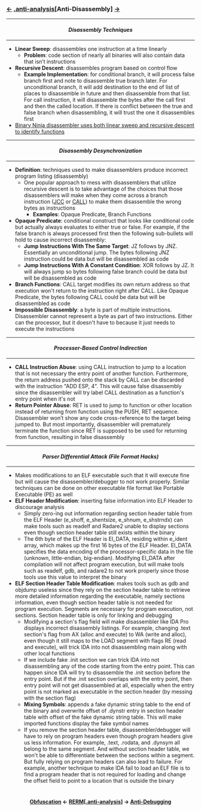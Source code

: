 ### <a href="Obfuscation.md"><-</a> [.anti-analysis](anti-analysis.md)[__Anti-Disassembly__] <a href="Anti-Debugging.md">-></a>

---
#### *<p align='center'> Disassembly Techniques </p>*
---
* __Linear Sweep__: disassembles one instruction at a time linearly 
  * __Problem__: code section of nearly all binaries will also contain data that isn’t instructions 
* __Recursive Descent__: disassembles program based on control flow 
  * __Example Implementation__: for conditional branch, it will process false branch first and note to disassemble true branch later. For unconditional branch, it will add destination to the end of list of places to disassemble in future and then disassemble from that list. For call instruction, it will disassemble the bytes after the call first and then the called location. If there is conflict between the true and false branch when disassembling, it will trust the one it disassembles first
* [Binary Ninja disassembler uses both linear sweep and recursive descent to identify functions](https://binary.ninja/2017/11/06/architecture-agnostic-function-detection-in-binaries.html)

---
#### *<p align='center'> Disassembly Desynchronization </p>*
---
* __Definition__: techniques used to make disassemblers produce incorrect program listing (disassembly) 
  * One popular approach to mess with disassemblers that utilize recursive descent is to take advantage of the choices that those disassemblers will make when they come across a branch instruction ([JCC](https://c9x.me/x86/html/file_module_x86_id_146.html) or [CALL](https://c9x.me/x86/html/file_module_x86_id_26.html)) to make them disassemble the wrong bytes as instructions 
    * __Examples__: Opaque Predicate, Branch Functions
* __Opaque Predicate__: conditional construct that looks like conditional code but actually always evaluates to either true or false. For example, if the false branch is always processed first then the following sub-bullets will hold to cause incorrect disassembly:
  * __Jump Instructions With The Same Target__: JZ follows by JNZ. Essentially an unconditional jump. The bytes following JNZ instruction could be data but will be disassembled as code
  * __Jump Instructions With A Constant Condition__: XOR follows by JZ. It will always jump so bytes following false branch could be data but will be disassembled as code
* __Branch Functions__: CALL target modifies its own return address so that execution won't return to the instruction right after CALL. Like Opaque Predicate, the bytes following CALL could be data but will be disassembled as code
* __Impossible Disassembly__: a byte is part of multiple instructions. Disassembler cannot represent a byte as part of two instructions. Either can the processor, but it doesn't have to because it just needs to execute the instructions 

---
#### *<p align='center'> Processer-Based Control Indirection </p>*
---
* __CALL Instruction Abuse__: using CALL instruction to jump to a location that is not necessary the entry point of another function. Furthermore, the return address pushed onto the stack by CALL can be discarded with the instruction "ADD ESP, 4". This will cause false disassembly since the disassembler will try label CALL destination as a function's entry point when it's not
* __Return Pointer Abuse__: RET is used to jump to function or other location instead of returning from function using the PUSH, RET sequence. Disassembler won’t show any code cross-reference to the target being jumped to. But most importantly, disassembler will prematurely terminate the function since RET is supposed to be used for returning from function, resulting in false disassembly

---
#### *<p align='center'> Parser Differential Attack (File Format Hacks) </p>*
---
* Makes modifications to an ELF executable such that it will execute fine but will cause the disassembler/debugger to not work properly. Similar techniques can be done on other executable file format like Portable Executable (PE) as well
* __ELF Header Modification__: inserting false information into ELF Header to discourage analysis
  * Simply zero-ing out information regarding section header table from the ELF Header (e_shoff, e_shentsize, e_shnum, e_shstrndx) can make tools such as readelf and Radare2 unable to display sections even though section header table still exists within the binary
  * The 6th byte of the ELF Header is EI_DATA, residing within e_ident array, which makes up the first 16 bytes of the ELF Header. EI_DATA specifies the data encoding of the processor-specific data in the file (unknown, little-endian, big-endian). Modifying EI_DATA after compilation will not affect program execution, but will make tools such as readelf, gdb, and radare2 to not work properly since those tools use this value to interpret the binary
* __ELF Section Header Table Modification__: makes tools such as gdb and objdump useless since they rely on the section header table to retrieve more detailed information regarding the executable, namely sections information, even though section header table is not needed for program execution. Segments are necessary for program execution, not sections. Section header table is only for linking and debugging
  * Modifying a section's flag field will make disassembler like IDA Pro displays incorrect disassembly listings. For example, changing .text section's flag from AX (alloc and execute) to WA (write and alloc), even though it still maps to the LOAD segment with flags RE (read and execute), will trick IDA into not disassembling main along with other local functions 
  * If we include fake .init section we can trick IDA into not disassembling any of the code starting from the entry point. This can happen since IDA will try to disassemble the .init section before the entry point. But if the .init section overlaps with the entry point, then entry point will not get disassembled at all, especially when the entry point is not marked as executable in the section header (by messing with the section flag)
  * __Mixing Symbols__: appends a fake dynamic string table to the end of the binary and overwrite offset of .dynstr entry in section header table with offset of the fake dynamic string table. This will make imported functions display the fake symbol names
  * If you remove the section header table, disassembler/debugger will have to rely on program headers even though program headers give us less information. For example, .text, .rodata, and .dynsym all belong to the same segment. And without section header table, we won't be able to differentiate between the sections within a segment. But fully relying on program headers can also lead to failure. For example, another technique to make IDA fail to load an ELF file is to find a program header that is not required for loading and change the offset field to point to a location that is outside the binary

#
<strong><p align='center'><a href="Obfuscation.md">Obfuscation</a> <- <a href="/README.md#-reverse-engineering-reference-manual-beta-">RERM</a>[<a href="anti-analysis.md">.anti-analysis</a>] -> <a href="Anti-Debugging.md">Anti-Debugging</a></p></strong>
